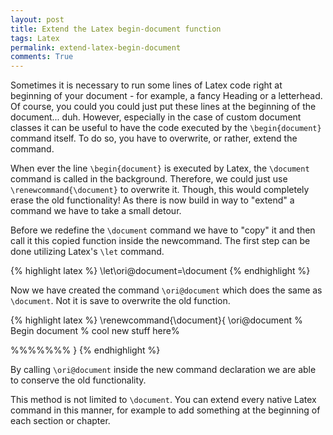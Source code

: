 ```yaml
---
layout: post
title: Extend the Latex begin-document function
tags: Latex
permalink: extend-latex-begin-document
comments: True
---
```


Sometimes it is necessary to run some lines of Latex code right at beginning of your document - for example, a fancy Heading or a letterhead. Of course, you could you could just put these lines at the beginning of the document... duh. However, especially in the case of custom document classes it can be useful to have the code executed by the ```\begin{document}``` command itself. To do so, you have to overwrite, or rather, extend the command.

When ever the line ```\begin{document}``` is executed by Latex, the ```\document``` command is called in the background. Therefore, we could just use ```\renewcommand{\document}``` to overwrite it. Though, this would completely erase the old functionality! As there is now build in way to "extend" a command we have to take a small detour.

Before we redefine the ```\document``` command we have to "copy" it and then call it this copied function inside the newcommand. The first step can be done utilizing Latex's ```\let``` command.

{% highlight latex %}
\let\ori@document=\document
{% endhighlight %}

Now we have created the command ```\ori@document``` which does the same as ```\document```. Not it is save to overwrite the old function.

{% highlight latex %}
\renewcommand{\document}{
  \ori@document  % Begin document
  % cool new stuff here%


  %%%%%%%
  }
{% endhighlight %}

By calling ```\ori@document``` inside the new command declaration we are able to conserve the old functionality.

This method is not limited to ```\document```. You can extend every native Latex command in this manner, for example to add something at the beginning of each section or chapter.
